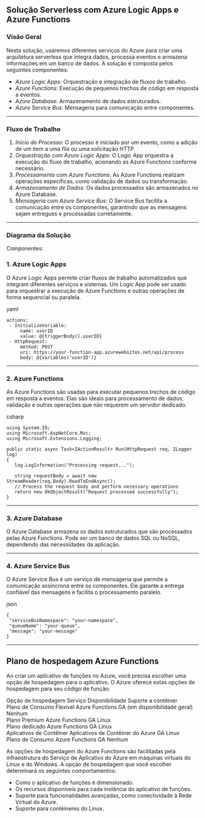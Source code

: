 ## Solução Serverless com Azure Logic Apps e Azure Functions

### Visão Geral  
Nesta solução, usaremos diferentes serviços do Azure para criar uma arquitetura serverless que integra dados, processa eventos e armazena informações em um banco de dados. A solução é composta pelos seguintes componentes:  

- *Azure Logic Apps:* Orquestração e integração de fluxos de trabalho.  
- *Azure Functions:* Execução de pequenos trechos de código em resposta a eventos.  
- *Azure Database:* Armazenamento de dados estruturados.  
- *Azure Service Bus:* Mensageria para comunicação entre componentes.  
---

### Fluxo de Trabalho  

1. *Início do Processo:* O processo é iniciado por um evento, como a adição de um item a uma fila ou uma solicitação HTTP.
2. *Orquestração com Azure Logic Apps:* O Logic App orquestra a execução do fluxo de trabalho, acionando as Azure Functions conforme necessário.
3. *Processamento com Azure Functions:* As Azure Functions realizam operações específicas, como validação de dados ou transformação.
4. *Armazenamento de Dados:* Os dados processados são armazenados no Azure Database.
5. *Mensageria com Azure Service Bus:* O Service Bus facilita a comunicação entre os componentes, garantindo que as mensagens sejam entregues e processadas corretamente.
---

### Diagrama da Solução
Componentes:  

### 1. Azure Logic Apps
O Azure Logic Apps permite criar fluxos de trabalho automatizados que integram diferentes serviços e sistemas. Um Logic App pode ser usado para orquestrar a execução de Azure Functions e outras operações de forma sequencial ou paralela.

yaml
 ```
actions:
  - InitializeVariable:
      name: userID
      value: @{triggerBody().userID}
  - HttpRequest:
      method: POST
      uri: https://your-function-app.azurewebsites.net/api/process
      body: @{variables('userID')}
 ```
---  
### 2. Azure Functions  
As Azure Functions são usadas para executar pequenos trechos de código em resposta a eventos. Elas são ideais para processamento de dados, validação e outras operações que não requerem um servidor dedicado.

csharp
 ```
using System.IO;
using Microsoft.AspNetCore.Mvc;
using Microsoft.Extensions.Logging;

public static async Task<IActionResult> Run(HttpRequest req, ILogger log)
{
    log.LogInformation("Processing request...");

    string requestBody = await new StreamReader(req.Body).ReadToEndAsync();
    // Process the request body and perform necessary operations
    return new OkObjectResult("Request processed successfully");
}
 ```
---
### 3. Azure Database
O Azure Database armazena os dados estruturados que são processados pelas Azure Functions. Pode ser um banco de dados SQL ou NoSQL, dependendo das necessidades da aplicação.

---
### 4. Azure Service Bus
O Azure Service Bus é um serviço de mensageria que permite a comunicação assíncrona entre os componentes. Ele garante a entrega confiável das mensagens e facilita o processamento paralelo.

json
 ```
{
  "serviceBusNamespace": "your-namespace",  
  "queueName": "your-queue",  
  "message": "your-message"  
}
 ```
---  

## Plano de hospedagem Azure Functions
Ao criar um aplicativo de funções no Azure, você precisa escolher uma opção de hospedagem para o aplicativo. O Azure oferece estas opções de hospedagem para seu código de função:

Opção de hospedagem	             Serviço	                             Disponibilidade	                 Suporte a contêiner  
Plano de Consumo Flexível	       Azure Functions	                     GA (em disponibilidade geral)	   Nenhum  
Plano Premium	                   Azure Functions	                     GA	                              Linux  
Plano dedicado	                  Azure Functions	                     GA                              	Linux  
Aplicativos de Contêiner	        Aplicativos de Contêiner do Azure	   GA	                              Linux  
Plano de Consumo	                Azure Functions	                     GA                               Nenhum  

As opções de hospedagem do Azure Functions são facilitadas pela infraestrutura do Serviço de Aplicativo do Azure em máquinas virtuais do Linux e do Windows. A opção de 
hospedagem que você escolher determinará os seguintes comportamentos:  

- Como o aplicativo de funções é dimensionado.
- Os recursos disponíveis para cada instância do aplicativo de funções.
- Suporte para funcionalidades avançadas, como conectividade à Rede Virtual do Azure.
- Suporte para contêineres do Linux.
